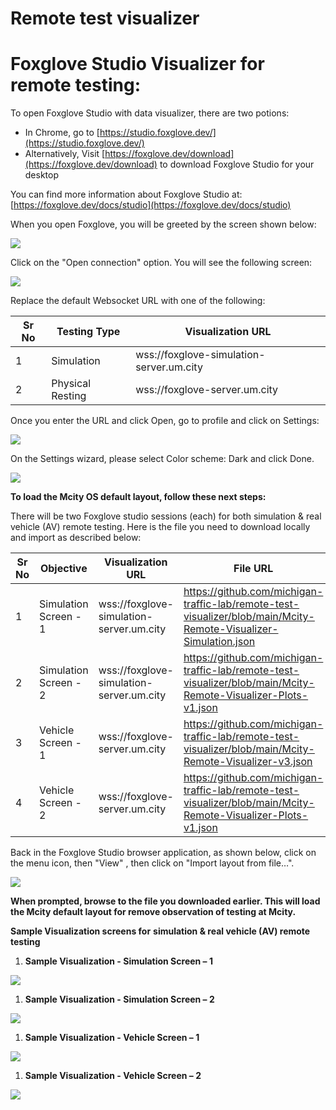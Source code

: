 # Remote test visualizer

# **Foxglove Studio Visualizer for remote testing:**

To open Foxglove Studio with data visualizer, there are two potions:

- In Chrome, go to [https://studio.foxglove.dev/](https://studio.foxglove.dev/)
- Alternatively, Visit [https://foxglove.dev/download](https://foxglove.dev/download) to download Foxglove Studio for your desktop

You can find more information about Foxglove Studio at: [https://foxglove.dev/docs/studio](https://foxglove.dev/docs/studio)

When you open Foxglove, you will be greeted by the screen shown below:

![](RackMultipart20231027-1-yeyub_html_8b53d19b74e2e449.png)

Click on the "Open connection" option. You will see the following screen:

![](RackMultipart20231027-1-yeyub_html_296edeb62e7d8c2c.png)

Replace the default Websocket URL with one of the following:

| **Sr No** | **Testing Type** | **Visualization URL** |
| --- | --- | --- |
| 1 | Simulation | wss://foxglove-simulation-server.um.city |
| 2 | Physical Resting | wss://foxglove-server.um.city |

Once you enter the URL and click Open, go to profile and click on Settings:

![](RackMultipart20231027-1-yeyub_html_fe15e4e06c1a1fee.png)

On the Settings wizard, please select Color scheme: Dark and click Done.

![](RackMultipart20231027-1-yeyub_html_7f33ac65c2a0c8e7.png)

**To load the Mcity OS default layout, follow these next steps:**

There will be two Foxglove studio sessions (each) for both simulation & real vehicle (AV) remote testing. Here is the file you need to download locally and import as described below:

| **Sr No** | **Objective** | **Visualization URL** | **File URL** |
| --- | --- | --- | --- |
| 1 | Simulation Screen - 1 | wss://foxglove-simulation-server.um.city | https://github.com/michigan-traffic-lab/remote-test-visualizer/blob/main/Mcity-Remote-Visualizer-Simulation.json |
| 2 | Simulation Screen - 2 | wss://foxglove-simulation-server.um.city | https://github.com/michigan-traffic-lab/remote-test-visualizer/blob/main/Mcity-Remote-Visualizer-Plots-v1.json |
| 3 | Vehicle Screen - 1 | wss://foxglove-server.um.city | https://github.com/michigan-traffic-lab/remote-test-visualizer/blob/main/Mcity-Remote-Visualizer-v3.json |
| 4 | Vehicle Screen - 2 | wss://foxglove-server.um.city | https://github.com/michigan-traffic-lab/remote-test-visualizer/blob/main/Mcity-Remote-Visualizer-Plots-v1.json |

Back in the Foxglove Studio browser application, as shown below, click on the menu icon, then "View" , then click on "Import layout from file…".

![](RackMultipart20231027-1-yeyub_html_f0cbe7c1093a858c.png)

**When prompted, browse to the file you downloaded earlier. This will load the Mcity default layout for remove observation of testing at Mcity.**

**Sample Visualization screens for** **simulation & real vehicle (AV) remote testing**

1. **Sample Visualization - Simulation Screen – 1**

![](RackMultipart20231027-1-yeyub_html_1fd7c377e790f71e.png)

1. **Sample Visualization - Simulation Screen – 2**

![](RackMultipart20231027-1-yeyub_html_1c488e8f4bf50f71.png)

1. **Sample Visualization - Vehicle Screen – 1**

![](RackMultipart20231027-1-yeyub_html_d69eaa2a31189c6b.png)

1. **Sample Visualization - Vehicle Screen – 2**

![](RackMultipart20231027-1-yeyub_html_1c488e8f4bf50f71.png)
